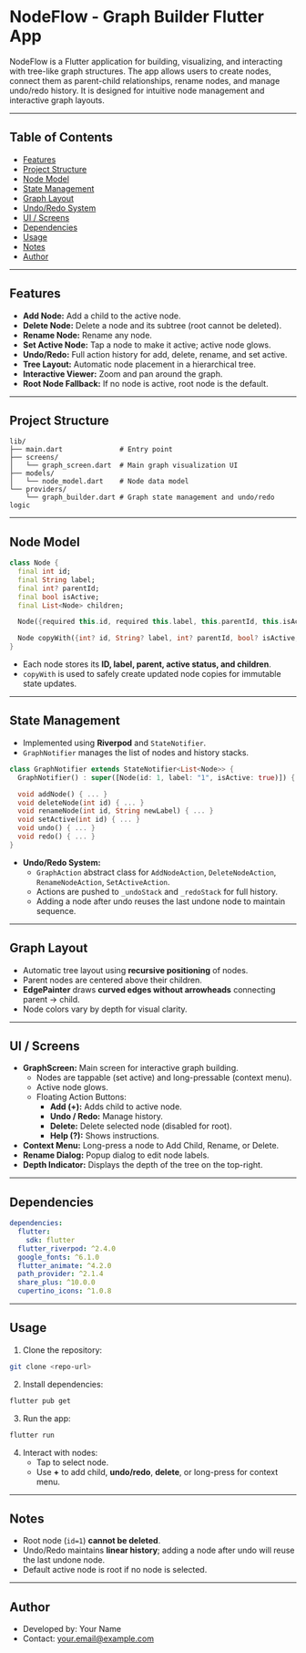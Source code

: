 # NodeFlow - Graph Builder Flutter App

NodeFlow is a Flutter application for building, visualizing, and interacting with tree-like graph structures. The app allows users to create nodes, connect them as parent-child relationships, rename nodes, and manage undo/redo history. It is designed for intuitive node management and interactive graph layouts.

---

## Table of Contents

- [Features](#features)
- [Project Structure](#project-structure)
- [Node Model](#node-model)
- [State Management](#state-management)
- [Graph Layout](#graph-layout)
- [Undo/Redo System](#undoredo-system)
- [UI / Screens](#ui--screens)
- [Dependencies](#dependencies)
- [Usage](#usage)
- [Notes](#notes)
- [Author](#author)

---

## Features

- **Add Node:** Add a child to the active node.
- **Delete Node:** Delete a node and its subtree (root cannot be deleted).
- **Rename Node:** Rename any node.
- **Set Active Node:** Tap a node to make it active; active node glows.
- **Undo/Redo:** Full action history for add, delete, rename, and set active.
- **Tree Layout:** Automatic node placement in a hierarchical tree.
- **Interactive Viewer:** Zoom and pan around the graph.
- **Root Node Fallback:** If no node is active, root node is the default.

---

## Project Structure

```
lib/
├── main.dart              # Entry point
├── screens/
│   └── graph_screen.dart  # Main graph visualization UI
├── models/
│   └── node_model.dart    # Node data model
└── providers/
    └── graph_builder.dart # Graph state management and undo/redo logic
```

---

## Node Model

```dart
class Node {
  final int id;
  final String label;
  final int? parentId;
  final bool isActive;
  final List<Node> children;

  Node({required this.id, required this.label, this.parentId, this.isActive = false, this.children = const []});

  Node copyWith({int? id, String? label, int? parentId, bool? isActive, List<Node>? children}) { ... }
}
```

- Each node stores its **ID, label, parent, active status, and children**.
- `copyWith` is used to safely create updated node copies for immutable state updates.

---

## State Management

- Implemented using **Riverpod** and `StateNotifier`.
- `GraphNotifier` manages the list of nodes and history stacks.

```dart
class GraphNotifier extends StateNotifier<List<Node>> {
  GraphNotifier() : super([Node(id: 1, label: "1", isActive: true)]) { ... }

  void addNode() { ... }
  void deleteNode(int id) { ... }
  void renameNode(int id, String newLabel) { ... }
  void setActive(int id) { ... }
  void undo() { ... }
  void redo() { ... }
}
```

- **Undo/Redo System:**
  - `GraphAction` abstract class for `AddNodeAction`, `DeleteNodeAction`, `RenameNodeAction`, `SetActiveAction`.
  - Actions are pushed to `_undoStack` and `_redoStack` for full history.
  - Adding a node after undo reuses the last undone node to maintain sequence.

---

## Graph Layout

- Automatic tree layout using **recursive positioning** of nodes.
- Parent nodes are centered above their children.
- **EdgePainter** draws **curved edges without arrowheads** connecting parent → child.
- Node colors vary by depth for visual clarity.

---

## UI / Screens

- **GraphScreen:** Main screen for interactive graph building.
  - Nodes are tappable (set active) and long-pressable (context menu).
  - Active node glows.
  - Floating Action Buttons:
    - **Add (+):** Adds child to active node.
    - **Undo / Redo:** Manage history.
    - **Delete:** Delete selected node (disabled for root).
    - **Help (?):** Shows instructions.
- **Context Menu:** Long-press a node to Add Child, Rename, or Delete.
- **Rename Dialog:** Popup dialog to edit node labels.
- **Depth Indicator:** Displays the depth of the tree on the top-right.

---

## Dependencies

```yaml
dependencies:
  flutter:
    sdk: flutter
  flutter_riverpod: ^2.4.0
  google_fonts: ^6.1.0
  flutter_animate: ^4.2.0
  path_provider: ^2.1.4
  share_plus: ^10.0.0
  cupertino_icons: ^1.0.8
```

---

## Usage

1. Clone the repository:
```bash
git clone <repo-url>
```
2. Install dependencies:
```bash
flutter pub get
```
3. Run the app:
```bash
flutter run
```
4. Interact with nodes:
   - Tap to select node.
   - Use **+** to add child, **undo/redo**, **delete**, or long-press for context menu.

---

## Notes

- Root node (`id=1`) **cannot be deleted**.
- Undo/Redo maintains **linear history**; adding a node after undo will reuse the last undone node.
- Default active node is root if no node is selected.

---

## Author

- Developed by: Your Name
- Contact: your.email@example.com

